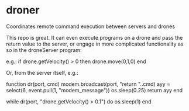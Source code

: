 # droner
Coordinates remote command execution between servers and drones

This repo is great. It can even execute programs on a drone and pass the return value to the server, or engage in more complicated functionality as so in the droneServer program:

e.g.: if drone.getVelocity() > 0 then drone.move(0,1,0) end

Or, from the server itself, e.g.:

function dr(port, cmd)
  modem.broadcast(port, "return "..cmd)
  ayy = select(6, event.pull(1, "modem_message"))
  os.sleep(0.25)
  return ayy
end

while dr(port, "drone.getVelocity() > 0.1") do
  os.sleep(1)
end
